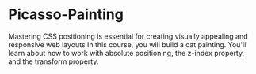 # Picasso-Painting
Mastering CSS positioning is essential for creating visually appealing and responsive web layouts  In this course, you will build a cat painting. You'll learn about how to work with absolute positioning, the z-index property, and the transform property.
